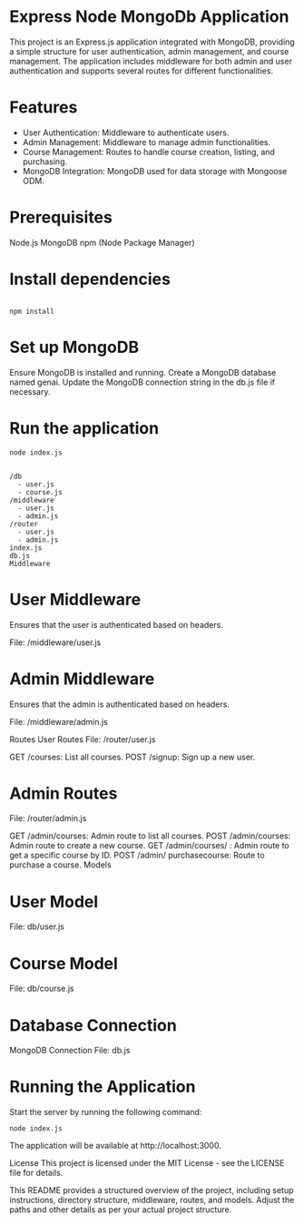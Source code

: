 # Express Node MongoDb Application
This project is an Express.js application integrated with MongoDB, providing a simple structure for user authentication, admin management, and course management. The application includes middleware for both admin and user authentication and supports several routes for different functionalities.

# Features
- User Authentication: Middleware to authenticate users.
- Admin Management: Middleware to manage admin functionalities.
- Course Management: Routes to handle course creation, listing, and purchasing.
- MongoDB Integration: MongoDB used for data storage with Mongoose ODM.
# Prerequisites
Node.js
MongoDB
npm (Node Package Manager)



# Install dependencies
```

npm install
```
# Set up MongoDB

Ensure MongoDB is installed and running.
Create a MongoDB database named genai.
Update the MongoDB connection string in the db.js file if necessary.
# Run the application

```
node index.js
```

```

/db
  - user.js
  - course.js
/middleware
  - user.js
  - admin.js
/router
  - user.js
  - admin.js
index.js
db.js
Middleware
```
# User Middleware
Ensures that the user is authenticated based on headers.

File: /middleware/user.js

# Admin Middleware
Ensures that the admin is authenticated based on headers.

File: /middleware/admin.js

Routes
User Routes
File: /router/user.js

GET /courses: List all courses.
POST /signup: Sign up a new user.
# Admin Routes
File: /router/admin.js

GET /admin/courses: Admin route to list all courses.
POST /admin/courses: Admin route to create a new course.
GET /admin/courses/
: Admin route to get a specific course by ID.
POST /admin/    purchasecourse: Route to purchase a course.
Models
# User Model
File: db/user.js

# Course Model
File: db/course.js

# Database Connection
MongoDB Connection
File: db.js

# Running the Application
Start the server by running the following command:

```
node index.js

```

The application will be available at http://localhost:3000.

License
This project is licensed under the MIT License - see the LICENSE file for details.

This README provides a structured overview of the project, including setup instructions, directory structure, middleware, routes, and models. Adjust the paths and other details as per your actual project structure.






